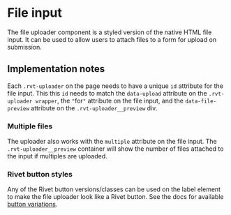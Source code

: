 # File input
The file uploader component is a styled version of the native HTML file input. It can be used to allow users to attach files to a form for upload on submission.

## Implementation notes
Each `.rvt-uploader` on the page needs to have a unique `id` attribute for the file input. This this `id` needs to match the `data-upload` attribute on the `.rvt-uploader wrapper`, the `"`for`"` attribute on the file input, and the `data-file-preview` attribute on the `.rvt-uploader__preview` div.

### Multiple files
The uploader also works with the `multiple` attribute on the file input. The `.rvt-uploader__preview` container will show the number of files attached to the input if multiples are uploaded.

### Rivet button styles
Any of the Rivet button versions/classes can be used on the label element to make the file uploader look like a Rivet button. See the docs for available [button variations](https://rivet.uits.iu.edu/components/forms/buttons/).
